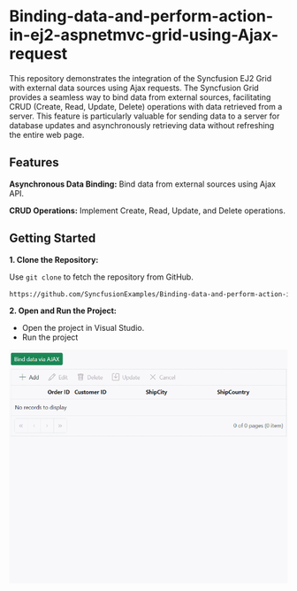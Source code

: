 # Binding-data-and-perform-action-in-ej2-aspnetmvc-grid-using-Ajax-request

This repository demonstrates the integration of the Syncfusion EJ2 Grid with external data sources using Ajax requests. The Syncfusion Grid provides a seamless way to bind data from external sources, facilitating CRUD (Create, Read, Update, Delete) operations with data retrieved from a server. This feature is particularly valuable for sending data to a server for database updates and asynchronously retrieving data without refreshing the entire web page.

## Features

**Asynchronous Data Binding:** Bind data from external sources using Ajax API.

**CRUD Operations:** Implement Create, Read, Update, and Delete operations.

## Getting Started

**1. Clone the Repository:**

Use `git clone` to fetch the repository from GitHub.

```bash
https://github.com/SyncfusionExamples/Binding-data-and-perform-action-in-ej2-aspnetmvc-grid-using-Ajax-request.git 
```

**2. Open and Run the Project:**

* Open the project in Visual Studio.
* Run the project

![Adaptors](./image/ajaxrequest.gif)
